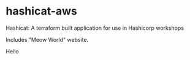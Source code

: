 # hashicat-aws
Hashicat: A terraform built application for use in Hashicorp workshops

Includes "Meow World" website.

Hello